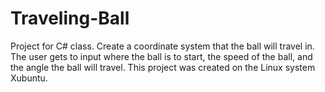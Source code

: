 # Traveling-Ball
Project for C# class. 
Create a coordinate system that the ball will travel in. The user gets to input where the ball is to start, the speed of the ball, and the angle the ball will travel. 
This project was created on the Linux system Xubuntu. 
